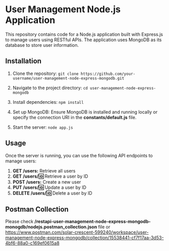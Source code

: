 # User Management Node.js Application

This repository contains code for a Node.js application built with Express.js to manage users using RESTful APIs. The application uses MongoDB as its database to store user information.

## Installation

1. Clone the repository:
```git clone https://github.com/your-username/user-management-node-express-mongodb.git```

2. Navigate to the project directory:
```cd user-management-node-express-mongodb```

3. Install dependencies:
```npm install```

4. Set up MongoDB:
Ensure MongoDB is installed and running locally or specify the connection URI in the **constants/default.js** file.

5. Start the server:
```node app.js```

## Usage
Once the server is running, you can use the following API endpoints to manage users:

1. **GET /users:** Retrieve all users
2. **GET /users/:id:** Retrieve a user by ID
3. **POST /users:** Create a new user
4. **PUT /users/:id:** Update a user by ID
5. **DELETE /users/:id:** Delete a user by ID

## Postman Collection
Please check **/restapi-user-management-node-express-mongodb-monogdb/nodejs.postman_collection.json** file
or
https://www.postman.com/solar-crescent-599240/workspace/user-management-node-express-mongodb/collection/15538441-cf7f17aa-3d53-4bf6-88a0-c169ef0615a8
